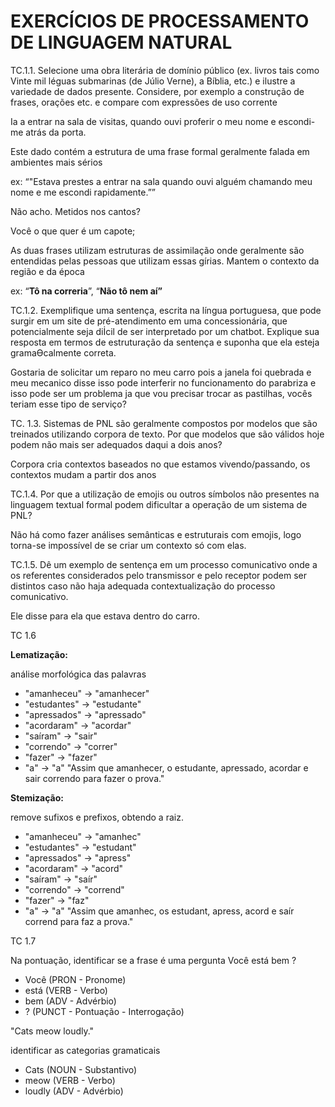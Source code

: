 # EXERCÍCIOS DE PROCESSAMENTO DE LINGUAGEM NATURAL

TC.1.1. Selecione uma obra literária de domínio público (ex. livros tais como Vinte mil léguas
submarinas (de Júlio Verne), a Bíblia, etc.) e ilustre a variedade de dados presente. Considere,
por exemplo a construção de frases, orações etc. e compare com expressões de uso corrente

Ia a entrar na sala de visitas, quando ouvi proferir o meu nome
e escondi-me atrás da porta.

Este dado contém a estrutura de uma frase formal geralmente falada em ambientes mais sérios

ex: “"Estava prestes a entrar na sala quando ouvi alguém chamando meu nome e me escondi rapidamente.””

Não acho. Metidos nos cantos?

Você o que quer é um capote;

As duas frases utilizam estruturas de assimilação onde geralmente são entendidas pelas pessoas que utilizam essas gírias. Mantem o contexto da região e da época

ex:  “**Tô na correria**”, “**Não tô nem aí”**

TC.1.2. Exemplifique uma sentença, escrita na língua portuguesa, que pode surgir em um site de
pré-atendimento em uma concessionária, que potencialmente seja diİcil de ser interpretado por
um chatbot. Explique sua resposta em termos de estruturação da sentença e suponha que ela
esteja gramaƟcalmente correta.

Gostaria de solicitar um reparo no meu carro pois a janela foi quebrada e meu mecanico disse
isso pode interferir no funcionamento do parabriza e isso pode ser um problema ja que vou precisar trocar as pastilhas, vocês teriam esse tipo de serviço?

TC. 1.3. Sistemas de PNL são geralmente compostos por modelos que são treinados utilizando
corpora de texto. Por que modelos que são válidos hoje podem não mais ser adequados daqui a
dois anos?

Corpora cria contextos baseados no que estamos vivendo/passando, os contextos mudam a partir dos anos

TC.1.4. Por que a utilização de emojis ou outros símbolos não presentes na linguagem textual
formal podem dificultar a operação de um sistema de PNL?

Não há como fazer análises semânticas e estruturais com emojis, logo torna-se impossível de se criar um contexto só com elas.

TC.1.5. Dê um exemplo de sentença em um processo comunicativo onde a os referentes
considerados pelo transmissor e pelo receptor podem ser distintos caso não haja adequada
contextualização do processo comunicativo.

Ele disse para ela que estava dentro do carro.

TC 1.6

**Lematização:**

análise morfológica das palavras 

- "amanheceu" -> "amanhecer"
- "estudantes" -> "estudante"
- "apressados" -> "apressado"
- "acordaram" -> "acordar"
- "saíram" -> "sair"
- "correndo" -> "correr"
- "fazer" -> "fazer"
- "a" -> "a" 
"Assim que amanhecer, o estudante, apressado, acordar e sair correndo para fazer o prova."

**Stemização:**

remove sufixos e prefixos, obtendo a raiz.

- "amanheceu" -> "amanhec"
- "estudantes" -> "estudant"
- "apressados" -> "apress"
- "acordaram" -> "acord"
- "saíram" -> "saír"
- "correndo" -> "corrend"
- "fazer" -> "faz"
- "a" -> "a" 
"Assim que amanhec, os estudant, apress, acord e saír corrend para faz a prova."

TC 1.7

Na pontuação, identificar se a frase é uma pergunta
Você está bem ?

- Você (PRON - Pronome)
- está (VERB - Verbo)
- bem (ADV - Advérbio)
- ? (PUNCT - Pontuação - Interrogação)

"Cats meow loudly."

identificar as categorias gramaticais

- Cats (NOUN - Substantivo)
- meow (VERB - Verbo)
- loudly (ADV - Advérbio)
